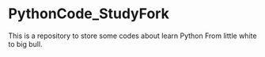 # PythonCode_StudyFork
This is a repository to store some codes about learn Python From little white to big bull.
